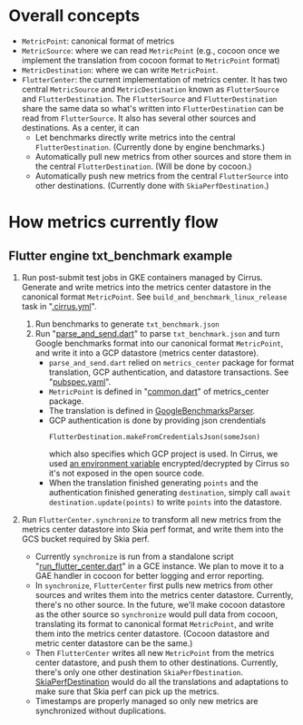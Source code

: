 # Overall concepts

- `MetricPoint`: canonical format of metrics
- `MetricSource`: where we can read `MetricPoint` (e.g.,
  cocoon once we implement the translation from cocoon format to `MetricPoint`
  format)
- `MetricDestination`: where we can write `MetricPoint`.
- `FlutterCenter`: the current implementation of metrics center. It has two
  central `MetricSource` and `MetricDestination` known as `FlutterSource` and
  `FlutterDestination`. The `FlutterSource` and `FlutterDestination` share the
  same data so what's written into `FlutterDestination` can be read from
  `FlutterSource`. It also has several other sources and destinations. As a
  center, it can
    - Let benchmarks directly write metrics into the central
       `FlutterDestination`. (Currently done by engine benchmarks.)
    - Automatically pull new metrics from other sources and store them in the
       central `FlutterDestination`. (Will be done by cocoon.)
    - Automatically push new metrics from the central `FlutterSource` into other
       destinations. (Currently done with `SkiaPerfDestination`.)

# How metrics currently flow

## Flutter engine txt_benchmark example

1. Run post-submit test jobs in GKE containers managed by Cirrus. Generate and
   write metrics into the metrics center datastore in the canonical format
   `MetricPoint`. See `build_and_benchmark_linux_release` task in
   "[.cirrus.yml][1]".
   1. Run benchmarks to generate `txt_benchmark.json`
   2. Run "[parse_and_send.dart][2]" to parse `txt_benchmark.json` and turn
      Google benchmarks format into our canonical format `MetricPoint`, and
      write it into a GCP datastore (metrics center datastore).
      - `parse_and_send.dart` relied on `metrics_center` package for format
        translation, GCP authentication, and datastore transactions. See
        "[pubspec.yaml][3]".
      - `MetricPoint` is defined in "[common.dart][4]" of metrics_center
        package.
      - The translation is defined in [GoogleBenchmarksParser][6].
      - GCP authentication is done by providing json crendentials
        ```
        FlutterDestination.makeFromCredentialsJson(someJson)
        ```
        which also specifies which GCP project is used. In Cirrus, we used [an
        environment variable][5] encrypted/decrypted by Cirrus so it's not
        exposed in the open source code.
      - When the translation finished generating `points` and the authentication
        finished generating `destination`, simply call `await
        destination.update(points)` to write `points` into the datastore.

2. Run `FlutterCenter.synchronize` to transform all new metrics from the metrics
   center datastore into Skia perf format, and write them into the GCS bucket
   required by Skia perf.
     - Currently `synchronize` is run from a standalone script
       "[run_flutter_center.dart][7]" in a GCE instance. We plan to move it to a
       GAE handler in cocoon for better logging and error reporting.
     - In `synchronize`, `FlutterCenter` first pulls new metrics from other
       sources and writes them into the metrics center datastore. Currently,
       there's no other source. In the future, we'll make cocoon datastore as
       the other source so `synchronize` would pull data from cocoon,
       translating its format to canonical format `MetricPoint`, and write them
       into the metrics center datastore. (Cocoon datastore and metric center
       datastore can be the same.)
     - Then `FlutterCenter` writes all new `MetricPoint` from the metrics center
       datastore, and push them to other destinations. Currently, there's only
       one other destination `SkiaPerfDestination`. [SkiaPerfDestination][8]
       would do all the translations and adaptations to make sure that Skia perf
       can pick up the metrics.
     - Timestamps are properly managed so only new metrics are synchronized
       without duplications.


[1]: https://github.com/flutter/engine/blob/master/.cirrus.yml
[2]: https://github.com/flutter/engine/blob/master/testing/benchmark/bin/parse_and_send.dart
[3]: https://github.com/flutter/engine/blob/master/testing/benchmark/pubspec.yaml
[4]: https://github.com/liyuqian/metrics_center/blob/master/lib/src/common.dart
[5]: https://github.com/flutter/engine/blob/025e2d82dda54af7f33a0d511bde47ec835593b1/testing/benchmark/bin/parse_and_send.dart#L52
[6]: https://github.com/liyuqian/metrics_center/blob/master/lib/google_benchmark.dart
[7]: https://github.com/liyuqian/metrics_center/blob/master/bin/run_flutter_center.dart
[8]: https://github.com/liyuqian/metrics_center/blob/master/lib/src/skiaperf.dart
